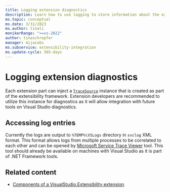 ```yaml
---
title: Logging extension diagnostics
description: Learn how to use logging to store information about the execution of an extension at runtime in VisualStudio.Extensibility
ms.topic: conceptual
ms.date: 3/31/2023
ms.author: tinali
monikerRange: ">=vs-2022"
author: tinaschrepfer
manager: mijacobs
ms.subservice: extensibility-integration
ms.update-cycle: 365-days
---
```


# Logging extension diagnostics

Each extension part can inject a [`TraceSource`](/dotnet/api/microsoft.visualstudio.extensibility.extensibilitypoint.tracesource) instance that is created as part of the extensibility framework. Extension developers are recommended to utilize this instance for diagnostics as it will allow integration with future tools on Visual Studio diagnostics.

## Accessing log entries

Currently the logs are output to `%TEMP%\VSLogs` directory in `svclog` XML format. This format allows logs from multiple processes to be correlated to each other and can be opened by [Microsoft Service Trace Viewer](/dotnet/framework/wcf/service-trace-viewer-tool-svctraceviewer-exe) tool. This tool should already be available on machines with Visual Studio as it is part of .NET Framework tools.

## Related content

- [Components of a VisualStudio.Extensibility extension](./extension-anatomy.md).
